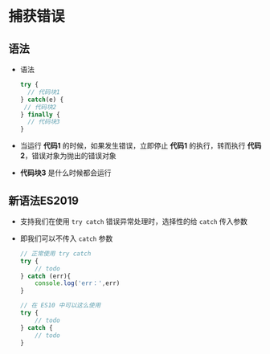 # 捕获错误

## 语法

- 语法

    ```js
    try {
      // 代码块1
    } catch(e) {
     // 代码块2
    } finally {
      // 代码块3
    }
    ```

- 当运行 **代码1** 的时候，如果发生错误，立即停止 **代码1** 的执行，转而执行 **代码2**，错误对象为抛出的错误对象

- **代码块3** 是什么时候都会运行

## 新语法ES2019

- 支持我们在使用 `try catch` 错误异常处理时，选择性的给 `catch` 传入参数

- 即我们可以不传入 `catch` 参数

    ```js
    // 正常使用 try catch
    try {
        // todo
    } catch (err){
        console.log('err：',err)
    }

    ```

    ```js
    // 在 ES10 中可以这么使用
    try {
        // todo
    } catch {
        // todo
    }

    ```
